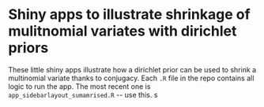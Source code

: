 # Shiny apps to illustrate shrinkage of mulitnomial variates with dirichlet priors

These little shiny apps illustrate how a dirichlet prior can be used to shrink a multinomial variate thanks to conjugacy. Each `.R` file in the repo contains all logic to run the app. The most recent one is `app_sidebarlayout_sumamrised.R` -- use this.	s
